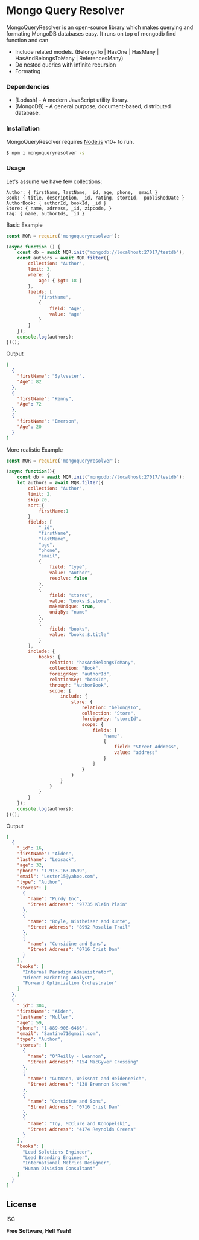 # Mongo Query Resolver

MongoQueryResolver is an open-source library which makes querying and formating MongoDB databases easy. It runs on top of mongodb find function and can 

  - Include related models. (BelongsTo | HasOne | HasMany | HasAndBelongsToMany | ReferencesMany)
  - Do nested queries with infinite recursion
  - Formating

### Dependencies


* [Lodash] - A modern JavaScript utility library.
* [MongoDB] - A general purpose, document-based, distributed database.

### Installation

MongoQueryResolver requires [Node.js](https://nodejs.org/) v10+ to run.

```sh
$ npm i mongoqueryresolver -s
```

### Usage
Let's assume we have few collections:

```
Author: { firstName, lastName, _id, age, phone,  email }
Book: { title, description, _id, rating, storeId,  publishedDate }
AuthorBook: { authorId, bookId, _id }
Store: { name, adrress, _id, zipcode, }
Tag: { name, authorIds, _id }
```

Basic Example
```javascript
const MQR = require('mongoqueryresolver');

(async function () {
    const db = await MQR.init("mongodb://localhost:27017/testdb");
    const authors = await MQR.filter({
        collection: "Author",
        limit: 3,
        where: {
            age: { $gt: 18 }
        },
        fields: [
            "firstName",
            {
                field: "Age",
                value: "age"
            }
        ]
    });
    console.log(authors);
})();
```
Output
```json
[
  {
    "firstName": "Sylvester",
    "Age": 82
  },
  {
    "firstName": "Kenny",
    "Age": 72
  },
  {
    "firstName": "Emerson",
    "Age": 20
  }
]
```


More realistic Example
```javascript
const MQR = require('mongoqueryresolver');

(async function(){
    const db = await MQR.init("mongodb://localhost:27017/testdb");
    let authors = await MQR.filter({
        collection: "Author",
        limit: 2,
        skip:20,
        sort:{
            firstName:1
        }
        fields: [
            "_id",
            "firstName",
            "lastName",
            "age",
            "phone",
            "email",
            {
                field: "type",
                value: "Author",
                resolve: false
            },
            {
                field: "stores",
                value: "books.$.store",
                makeUnique: true,
                uniqBy: "name"
            },
            {
                field: "books",
                value: "books.$.title"
            }
        ],
        include: {
            books: {
                relation: "hasAndBelongsToMany",
                collection: "Book",
                foreignKey: "authorId",
                relationKey: "bookId",
                through: "AuthorBook",
                scope: {
                    include: {
                        store: {
                            relation: "belongsTo",
                            collection: "Store",
                            foreignKey: "storeId",
                            scope: {
                                fields: [
                                    "name",
                                    {
                                        field: "Street Address",
                                        value: "address"
                                    }
                                ]
                            }
                        }
                    }
                }
            }
        }
    });
    console.log(authors);
})();
```
Output
```json
[
  {
    "_id": 16,
    "firstName": "Aiden",
    "lastName": "Lebsack",
    "age": 32,
    "phone": "1-913-163-0599",
    "email": "Lester15@yahoo.com",
    "type": "Author",
    "stores": [
      {
        "name": "Purdy Inc",
        "Street Address": "97735 Klein Plain"
      },
      {
        "name": "Boyle, Wintheiser and Runte",
        "Street Address": "8992 Rosalia Trail"
      },
      {
        "name": "Considine and Sons",
        "Street Address": "0716 Crist Dam"
      }
    ],
    "books": [
      "Internal Paradigm Administrator",
      "Direct Marketing Analyst",
      "Forward Optimization Orchestrator"
    ]
  },
  {
    "_id": 304,
    "firstName": "Aiden",
    "lastName": "Muller",
    "age": 59,
    "phone": "1-889-908-6466",
    "email": "Santino71@gmail.com",
    "type": "Author",
    "stores": [
      {
        "name": "O'Reilly - Leannon",
        "Street Address": "154 MacGyver Crossing"
      },
      {
        "name": "Gutmann, Weissnat and Heidenreich",
        "Street Address": "138 Brennon Shores"
      },
      {
        "name": "Considine and Sons",
        "Street Address": "0716 Crist Dam"
      },
      {
        "name": "Toy, McClure and Konopelski",
        "Street Address": "4174 Reynolds Greens"
      }
    ],
    "books": [
      "Lead Solutions Engineer",
      "Lead Branding Engineer",
      "International Metrics Designer",
      "Human Division Consultant"
    ]
  }
]
```


License
----

ISC


**Free Software, Hell Yeah!**
